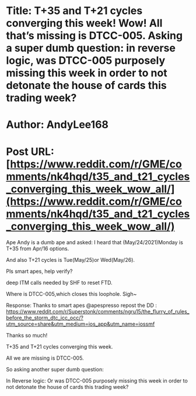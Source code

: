 # Title: T+35 and T+21 cycles converging this week! Wow! All that’s missing is DTCC-005. Asking a super dumb question: in reverse logic, was DTCC-005 purposely missing this week in order to not detonate the house of cards this trading week?
# Author: AndyLee168
# Post URL: [https://www.reddit.com/r/GME/comments/nk4hqd/t35_and_t21_cycles_converging_this_week_wow_all/](https://www.reddit.com/r/GME/comments/nk4hqd/t35_and_t21_cycles_converging_this_week_wow_all/)


Ape Andy is a dumb ape and asked: 
I heard that (May/24/2021)Monday is T+35 from Apr/16 options. 

And also T+21 cycles is Tue(May/25)or Wed(May/26). 

Pls smart apes, help verify?

deep ITM calls needed by SHF to reset FTD. 

Where is DTCC-005,which closes this loophole. 
Sigh~



Response: Thanks to smart apes @apespresso repost the DD :
https://www.reddit.com/r/Superstonk/comments/ngru15/the_flurry_of_rules_before_the_storm_dtc_icc_occ/?utm_source=share&utm_medium=ios_app&utm_name=iossmf


Thanks so much! 

T+35 and T+21 cycles converging this week.


All we are missing is DTCC-005. 


So asking another super dumb question:

In Reverse logic: 
Or was DTCC-005 purposely missing this week in order to not detonate the house of cards this trading week?
